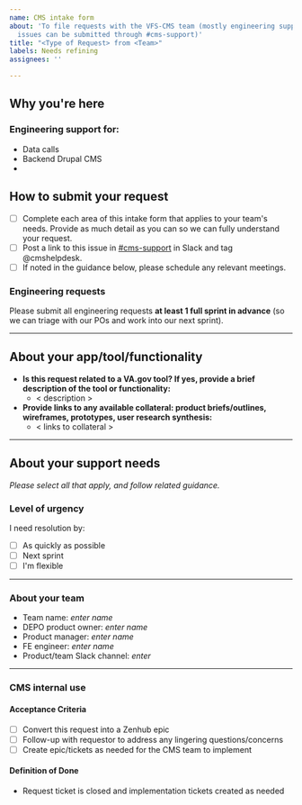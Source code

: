 ```yaml
---
name: CMS intake form
about: 'To file requests with the VFS-CMS team (mostly engineering support as helpdesk
  issues can be submitted through #cms-support)'
title: "<Type of Request> from <Team>"
labels: Needs refining
assignees: ''

---
```


## Why you're here 

### Engineering support for:
- Data calls
- Backend Drupal CMS
- 

## How to submit your request

- [ ] Complete each area of this intake form that applies to your team's needs. Provide as much detail as you can so we can fully understand your request.
- [ ] Post a link to this issue in [#cms-support](https://dsva.slack.com/channels/cms-support) in Slack and tag @cmshelpdesk.
- [ ] If noted in the guidance below, please schedule any relevant meetings.

### Engineering requests

Please submit all engineering requests **at least 1 full sprint in advance** (so we can triage with our POs and work into our next sprint).

---

## About your app/tool/functionality

* **Is this request related to a VA.gov tool? If yes, provide a brief description of the tool or functionality:**  
   * < description > 
* **Provide links to any available collateral: product briefs/outlines, wireframes, prototypes, user research synthesis:** 
   * < links to collateral >

---

## About your support needs
*Please select all that apply, and follow related guidance.* 

### Level of urgency
I need resolution by:
- [ ] As quickly as possible
- [ ] Next sprint
- [ ] I'm flexible

---

### About your team

- Team name: *enter name*
- DEPO product owner: *enter name*
- Product manager: *enter name*
- FE engineer: *enter name*
- Product/team Slack channel: *enter*

--- 
### CMS internal use

#### Acceptance Criteria
- [ ] Convert this request into a Zenhub epic
- [ ] Follow-up with requestor to address any lingering questions/concerns
- [ ] Create epic/tickets as needed for the CMS team to implement

#### Definition of Done
* Request ticket is closed and implementation tickets created as needed
